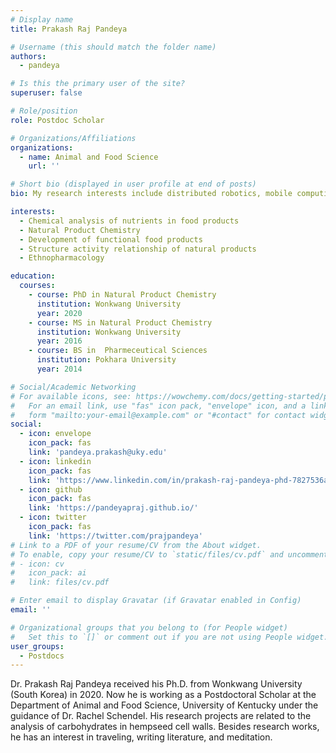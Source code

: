 ```yaml
---
# Display name
title: Prakash Raj Pandeya

# Username (this should match the folder name)
authors:
  - pandeya

# Is this the primary user of the site?
superuser: false

# Role/position
role: Postdoc Scholar

# Organizations/Affiliations
organizations:
  - name: Animal and Food Science
    url: ''

# Short bio (displayed in user profile at end of posts)
bio: My research interests include distributed robotics, mobile computing and programmable matter.

interests:
  - Chemical analysis of nutrients in food products
  - Natural Product Chemistry
  - Development of functional food products
  - Structure activity relationship of natural products
  - Ethnopharmacology

education:
  courses:
    - course: PhD in Natural Product Chemistry
      institution: Wonkwang University
      year: 2020
    - course: MS in Natural Product Chemistry
      institution: Wonkwang University
      year: 2016
    - course: BS in  Pharmeceutical Sciences 
      institution: Pokhara University
      year: 2014

# Social/Academic Networking
# For available icons, see: https://wowchemy.com/docs/getting-started/page-builder/#icons
#   For an email link, use "fas" icon pack, "envelope" icon, and a link in the
#   form "mailto:your-email@example.com" or "#contact" for contact widget.
social:
  - icon: envelope
    icon_pack: fas
    link: 'pandeya.prakash@uky.edu'
  - icon: linkedin
    icon_pack: fas
    link: 'https://www.linkedin.com/in/prakash-raj-pandeya-phd-7827536a/'
  - icon: github
    icon_pack: fas
    link: 'https://pandeyapraj.github.io/'
  - icon: twitter
    icon_pack: fas
    link: 'https://twitter.com/prajpandeya'
# Link to a PDF of your resume/CV from the About widget.
# To enable, copy your resume/CV to `static/files/cv.pdf` and uncomment the lines below.
# - icon: cv
#   icon_pack: ai
#   link: files/cv.pdf

# Enter email to display Gravatar (if Gravatar enabled in Config)
email: ''

# Organizational groups that you belong to (for People widget)
#   Set this to `[]` or comment out if you are not using People widget.
user_groups:
  - Postdocs
---
```


Dr. Prakash Raj Pandeya received his Ph.D. from Wonkwang University (South Korea) in 2020. Now he is working as a Postdoctoral Scholar at the Department of Animal and Food Science, University of Kentucky under the guidance of Dr. Rachel Schendel. His research projects are related to the analysis of carbohydrates in hempseed cell walls. Besides research works, he has an interest in traveling, writing literature, and meditation. 

